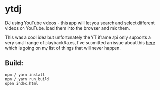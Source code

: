 # ytdj

DJ using YouTube videos - this app will let you search and select different
videos on YouTube, load them into the browser and mix them.

This was a cool idea but unfortunately the YT iframe api only supports a very
small range of playbackRates, I've submitted an issue about this [here](https://github.com/youtube/api-samples/issues/190) which is going on my list of things that will never happen.

## Build:

```
npm / yarn install
npm / yarn run build
open index.html
```
